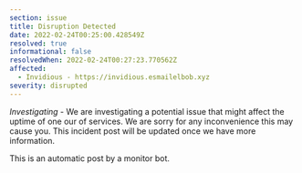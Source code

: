 ```yaml
---
section: issue
title: Disruption Detected
date: 2022-02-24T00:25:00.428549Z
resolved: true
informational: false
resolvedWhen: 2022-02-24T00:27:23.770562Z
affected:
  - Invidious - https://invidious.esmailelbob.xyz
severity: disrupted
---
```

*Investigating* - We are investigating a potential issue that might affect the uptime of one our of services. We are sorry for any inconvenience this may cause you. This incident post will be updated once we have more information.

This is an automatic post by a monitor bot.
        
